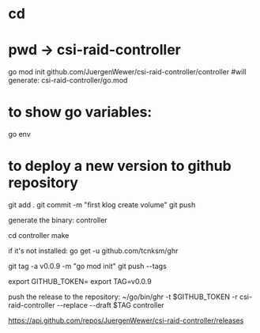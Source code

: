 # cd <projectHomePath eg. csi-raid-controller>
# pwd -> csi-raid-controller
go mod init github.com/JuergenWewer/csi-raid-controller/controller
#will generate:
csi-raid-controller/go.mod

# to show go variables:
go env

# to deploy a new version to github repository
git add .
git commit -m "first klog create volume"
git push

generate the binary: controller

cd controller
make

if it's not installed:
go get -u github.com/tcnksm/ghr

git tag -a v0.0.9 -m "go mod init"
git push --tags


export GITHUB_TOKEN= <see in diary: git token jw>
export TAG=v0.0.9

push the release to the repository:
~/go/bin/ghr -t $GITHUB_TOKEN -r csi-raid-controller --replace --draft  $TAG controller


https://api.github.com/repos/JuergenWewer/csi-raid-controller/releases